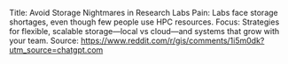 Title: Avoid Storage Nightmares in Research Labs
Pain: Labs face storage shortages, even though few people use HPC resources.
Focus: Strategies for flexible, scalable storage—local vs cloud—and systems that grow with your team.
Source: https://www.reddit.com/r/gis/comments/1i5m0dk?utm_source=chatgpt.com
